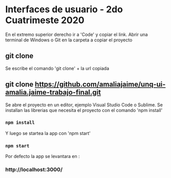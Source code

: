 # Interfaces de usuario - 2do Cuatrimeste 2020

En el extremo superior derecho ir a 'Code' y copiar el link.
Abrir una terminal de Windows o Git en la carpeta a copiar el proyecto 

## git clone 
Se escribe el comando 'git clone' + la url copiada
## git clone https://github.com/amaliajaime/unq-ui-amalia.jaime-trabajo-final.git

Se abre el proyecto en un editor, ejemplo Visual Studio Code o Sublime.
Se installan las librerias que necesita el proyecto con el comando 'npm install'
### `npm install`

Y luego se startea la app con 'npm start'
###  `npm start`

Por defecto la app se levantara en :
###  http://localhost:3000/
